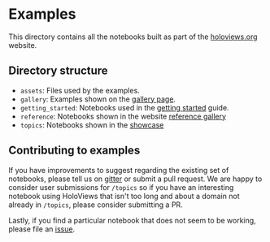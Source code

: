 # Examples

This directory contains all the notebooks built as part of the
[holoviews.org](http://holoviews.org) website.

## Directory structure

* ``assets``: Files used by the examples.
* ``gallery``: Examples shown on the [gallery page](http://holoviews.org/gallery/index.html).
* ``getting_started``: Notebooks used in the [getting started](http://holoviews.org/getting_started/index.html) guide.
* `reference`: Notebooks shown in the website [reference gallery](http://holoviews.org/reference/index.html)
* ``topics``: Notebooks shown in the [showcase](http://holoviews.org/reference/showcase/index.html)

## Contributing to examples

If you have improvements to suggest regarding the existing set of
notebooks, please tell us on [gitter](https://gitter.im/ioam/holoviews)
or submit a pull request. We are happy to consider user submissions for
``/topics`` so if you have an interesting notebook using HoloViews that
isn't too long and about a domain not already in ``/topics``, please
consider submitting a PR.

Lastly, if you find a particular notebook that does not seem to be
working, please file an
[issue](https://github.com/ioam/holoviews/issues).
